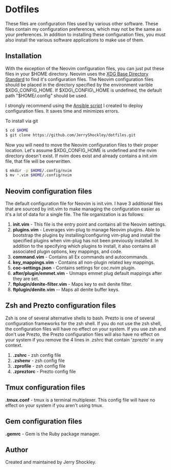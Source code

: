 # Dotfiles 

These files are configuration files used by various other software. These files
contain my configuration preferences, which may not be the same as your 
preferences. In addition to installing these configuration files, you must 
also install the various software applications to make use of them.

## Installation

With the exception of the Neovim configuration files, you can just put these files
in your $HOME directory. Neovim uses the [XDG Base Directory Standard](https://standards.freedesktop.org/basedir-spec/basedir-spec-latest.html)
to find it's configuration files.  The Neovim configuration files should be placed 
in the directory specified by the environment varible $XDG\_CONFIG\_HOME. If 
$XDG\_CONFIG\_HOME is undefined, the default path "$HOME/.config" should be used.

I strongly recommend using the [Ansible script](https://github.com/JerryShockley/deploy-dotfiles) I created to deploy configuration files. It saves time and minimizes errors. 

To install via git
```bash
$ cd $HOME
$ git clone https://github.com/JerryShockley/dotfiles.git
```
Now you will need to move the Neovim configuration files to their proper
location. Let's assume $XDG\_CONFIG\_HOME is undefined and the nvim directory
doesn't exist. If nvim does exist and already contains a init.vim file, that file
will be overwritten.
```bash
$ mkdir -p $HOME/.config/nvim
$ mv *.vim $HOME/.config/nvim
```

## Neovim configuration files

The default configuration file for Neovim is init.vim. I have 3 additional files 
that are sourced by init.vim to make managing the configuration easier as it's a 
lot of data for a single file. The file organization is as follows:

1. **init.vim** - This file is the entry point and contains all the Neovim settings.
1. **plugins.vim** - Leverages vim-plug to manage Neovim plugins. Able to bootstrap
the plugins by installing/configuring vim-plug and install the specified
plugins when vim-plug has not been previously installed. In addition to the 
specifying which plugins to install, it also contains all associated plugin options, key mappings, and code. 
1. **command.vim** - Contains all Ex commands and autocommands.
1. **key\_mappings.vim** - Contains all non-plugin related key mappings.
1. **coc-settings.json** - Contains settings for coc.nvim plugin.
1. **after/plugin/emmet.vim** - Unmaps emmet plug default mappings after they are set.
1. **ftplugin/denite-filter.vim** - Maps <Esc> key to exit denite filter.
1. **ftplugin/denite.vim** -- Maps all denite buffer keys.

## Zsh and Prezto configuration files

Zsh is one of several alternative shells to bash. Prezto is one of several 
configuration frameworks for the zsh shell. If you do not use the zsh shell, 
the configuration files will have no effect on your system. If you use zsh and 
don't use Prezto, the Prezto configuration files will also have no effect on
your system if you remove the 4 lines in .zshrc that contain 'zprezto' in any
context.

1. **.zshrc** - zsh config file
1. **.zshenv** - zsh config file
1. **.zprofile** - zsh config file
1. **.zpreztorc** - Prezto config file

## Tmux configuration files

**.tmux.conf** - tmux is a terminal multiplexer. This config file will have
no effect on your system if you aren't using tmux.

## Gem configuration files

**.gemrc** - Gem is the Ruby package manager.

## Author
Created and maintained by Jerry Shockley.
